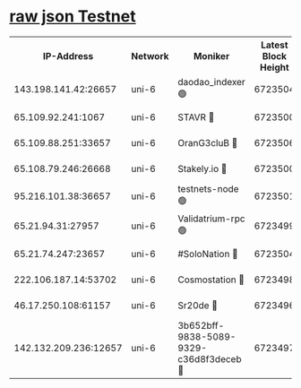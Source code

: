 [raw json Testnet](https://rpc-check.junot.stavr.tech/junot/rpc-junot-result.json)
=


<table><tr><th>IP-Address</th><th>Network</th><th>Moniker</th><th>Latest Block Height</th><th>Earliest Block Height</th><th>Catching Up</th><th>Tx Index</th><th>Voting Power</th><th>Scan Time</th></tr><tr><td>143.198.141.42:26657</td><td>uni-6</td><td>daodao_indexer 🟢</td><td>6723504</td><td>1</td><td>False</td><td>off</td><td>0</td><td>2024-01-04T12:33:38.582710157UTC</td></tr><tr><td>65.109.92.241:1067</td><td>uni-6</td><td>STAVR 🔴</td><td>6723500</td><td>1138541</td><td>False</td><td>on</td><td>6042</td><td>2024-01-04T12:33:28.257754944UTC</td></tr><tr><td>65.109.88.251:33657</td><td>uni-6</td><td>OranG3cluB 🔴</td><td>6723506</td><td>1138541</td><td>False</td><td>on</td><td>11</td><td>2024-01-04T12:33:43.013536019UTC</td></tr><tr><td>65.108.79.246:26668</td><td>uni-6</td><td>Stakely.io 🔴</td><td>6723500</td><td>1570872</td><td>False</td><td>on</td><td>1358933</td><td>2024-01-04T12:33:28.615011370UTC</td></tr><tr><td>95.216.101.38:36657</td><td>uni-6</td><td>testnets-node 🟢</td><td>6723501</td><td>1615130</td><td>False</td><td>on</td><td>0</td><td>2024-01-04T12:33:31.093489633UTC</td></tr><tr><td>65.21.94.31:27957</td><td>uni-6</td><td>Validatrium-rpc 🟢</td><td>6723499</td><td>2943363</td><td>False</td><td>on</td><td>0</td><td>2024-01-04T12:33:23.796871510UTC</td></tr><tr><td>65.21.74.247:23657</td><td>uni-6</td><td>#SoloNation 🔴</td><td>6723504</td><td>5208001</td><td>False</td><td>on</td><td>112</td><td>2024-01-04T12:33:37.692949933UTC</td></tr><tr><td>222.106.187.14:53702</td><td>uni-6</td><td>Cosmostation 🔴</td><td>6723498</td><td>5344501</td><td>False</td><td>on</td><td>110003</td><td>2024-01-04T12:33:21.376440618UTC</td></tr><tr><td>46.17.250.108:61157</td><td>uni-6</td><td>Sr20de 🔴</td><td>6723496</td><td>6419777</td><td>False</td><td>on</td><td>28</td><td>2024-01-04T12:33:15.860828878UTC</td></tr><tr><td>142.132.209.236:12657</td><td>uni-6</td><td>3b652bff-9838-5089-9329-c36d8f3deceb 🔴</td><td>6723497</td><td>6711280</td><td>False</td><td>on</td><td>157563</td><td>2024-01-04T12:33:19.941403085UTC</td></tr></table>